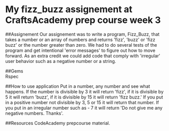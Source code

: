 # My fizz_buzz assignement at CraftsAcademy prep course week 3

##Assignement
Our assignement was to write a program, Fizz_Buzz, that takes a number or an array of numbers and returns 'fizz', 'buzz' or 'fizz buzz' or the number greater than zero. We had to do several tests of the program and get intentional 'error messages' to figure out how to move forward. As an extra credit we could add code that comply with 'irregular' user behavior such as a negative number or a string.

##Gems  
Rspec

##How to use application
Put in a number, any number and see what happens. If the number is divisible by 3 it will return 'fizz', if it is divisible by 5 it will return 'buzz', if it is divisible by 15 it will return 'fizz buzz.' If you put in a positive number not divisible by 3, 5 or 15 it will return that number.
If you put in an irregular number such as - 7 it will return 'Do not give me any negative numbers. Thanks'.

##Resources
CodeAcademy prepcourse material.
